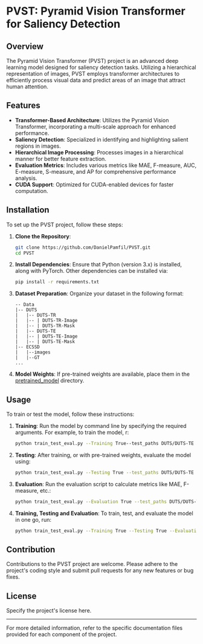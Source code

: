 # PVST: Pyramid Vision Transformer for Saliency Detection

## Overview
The Pyramid Vision Transformer (PVST) project is an advanced deep learning model designed for saliency detection tasks. Utilizing a hierarchical representation of images, PVST employs transformer architectures to efficiently process visual data and predict areas of an image that attract human attention.

## Features
- **Transformer-Based Architecture**: Utilizes the Pyramid Vision Transformer, incorporating a multi-scale approach for enhanced performance.
- **Saliency Detection**: Specialized in identifying and highlighting salient regions in images.
- **Hierarchical Image Processing**: Processes images in a hierarchical manner for better feature extraction.
- **Evaluation Metrics**: Includes various metrics like MAE, F-measure, AUC, E-measure, S-measure, and AP for comprehensive performance analysis.
- **CUDA Support**: Optimized for CUDA-enabled devices for faster computation.

## Installation

To set up the PVST project, follow these steps:

1. **Clone the Repository**:
   ```bash
   git clone https://github.com/DanielPamfil/PVST.git
   cd PVST
   ```

2. **Install Dependencies**:
   Ensure that Python (version 3.x) is installed, along with PyTorch. Other dependencies can be installed via:
   ```bash
   pip install -r requirements.txt
   ```

3. **Dataset Preparation**:
   Organize your dataset in the following format:
   ````
   -- Data
   |-- DUTS
   |   |-- DUTS-TR
   |   |-- | DUTS-TR-Image
   |   |-- | DUTS-TR-Mask
   |   |-- DUTS-TE
   |   |-- | DUTS-TE-Image
   |   |-- | DUTS-TE-Mask
   |-- ECSSD
   |   |--images
   |   |--GT
   ...
   ````

4. **Model Weights**:
   If pre-trained weights are available, place them in the [pretrained_model](pretrained_model)  directory.

## Usage

To train or test the model, follow these instructions:

1. **Training**:
   Run the model by command line by specifying the required arguments. For example, to train the model, r:
   ```bash
   python train_test_eval.py --Training True--test_paths DUTS/DUTS-TE --pretrained_model ./pretrained_model/pvt_v2_b3.pth --save_model_dir checkpoint/pvt_v2_b3/ --arch pvt_v2_b3
   ```

2. **Testing**:
   After training, or with pre-trained weights, evaluate the model using:
   ```bash
   python train_test_eval.py --Testing True --test_paths DUTS/DUTS-TE --pretrained_model ./pretrained_model/pvt_v2_b3.pth --save_model_dir checkpoint/pvt_v2_b3/ 

   ```

3. **Evaluation**:
   Run the evaluation script to calculate metrics like MAE, F-measure, etc.:
     ```bash
     python train_test_eval.py --Evaluation True --test_paths DUTS/DUTS-TE --pretrained_model ./pretrained_model/pvt_v2_b3.pth --save_model_dir checkpoint/pvt_v2_b3/ 
   
     ```

3. **Training, Testing and Evaluation**:
   To train, test, and evaluate the model in one go, run:
   ```bash
   python train_test_eval.py --Training True --Testing True --Evaluation True --test_paths DUTS/DUTS-TE --pretrained_model ./pretrained_model/pvt_v2_b3.pth --save_model_dir checkpoint/pvt_v2_b3/ 
   ```



## Contribution

Contributions to the PVST project are welcome. Please adhere to the project's coding style and submit pull requests for any new features or bug fixes.

## License

Specify the project's license here.

---

For more detailed information, refer to the specific documentation files provided for each component of the project.